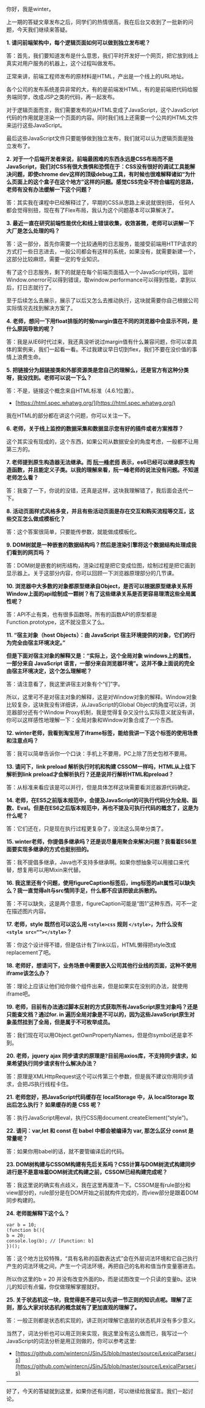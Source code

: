 你好，我是winter。

上一期的答疑文章发布之后，同学们的热情很高，我在后台又收到了一批新的问题，今天我们继续来答疑。

**1\. 请问前端架构中，每个逻辑页面如何可以做到独立发布呢？**

答：首先，我们要知道发布是什么意思，我们平时开发好一个网页，把它放到线上真实对用户服务的机器上，这个过程叫做发布。

正常来讲，前端工程师发布的原材料是HTML，产出是一个线上的URL地址。

各个公司的发布系统差异非常的大，有的是前端发HTML，有的是前端把代码给服务端同学，改成JSP之类的代码，再一起发布。

对于逻辑页面而言，我们需要发布的从HTML变成了JavaScript，这个JavaScript代码的作用就是渲染一个页面的内容。同时我们线上还需要一个公共的HTML文件来运行这些JavaScript。

最后这些JavaScript文件只要能够做到独立发布，我们就可以认为逻辑页面是独立发布了。

**2\. 对于一个后端开发者来说，前端最困难的东西永远是CSS布局而不是JavaScript，我们对CSS有很大畏惧和恐慌在于：CSS没有很好的调试工具能解决问题，即使chrome dev这样的顶级debug工具，有时候也很难解释诸如“为什么页面上的这个盒子在这个地方”这样的问题。感觉CSS完全不符合编程的思路，老师有没有办法缓解一下这个问题？**

答：其实我在课程中已经解释过了，早期的CSS从思路上来说就很别扭， 任何人都会觉得别扭，现在有了Flex布局，我认为这个问题基本可以算解决了。

**3\. 最近一直在研究前端性能优化和线上错误收集，收效甚微，老师可以讲解一下大厂是怎么处理的吗？**

答：这一部分，首先你需要一个比较通用的日志服务，能接受前端用HTTP请求的方式打一些日志进去，一般公司都会有这样的系统，如果没有，就需要新建一个，这部分比较麻烦，需要一定的专业知识。

有了这个日志服务，剩下的就是在每个前端页面插入一个JavaScript代码，监听Window.onerror可以得到错误，取window.performance可以得到性能，拿到以后，打日志就行了。

至于后续怎么去展示，展示了以后又怎么去推动执行，这块就需要你自己根据公司实际情况去找到解决方案了。

**4\. 老师，想问一下用float排版的时候margin值在不同的浏览器中会显示不同，是什么原因导致的呢？**

答：我是从IE6时代过来，我还真没听说过margin值有什么兼容问题，你可以拿具体的案例来，我们一起看一看。不过我建议早日切到flex，我们不要在没价值的事情上浪费生命。

**5\. 把链接分为超链接类和外部资源类是您自己的理解么，还是官方有这种分类呀，我没找到。老师可以说一下么？**

答：不是，链接这个概念来自HTML标准（4.6.1位置）。

- [https://html.spec.whatwg.org/](https://html.spec.whatwg.org/)

我在HTML的部分都在讲这个问题，你可以关注一下。

**6\. 老师，关于线上监控的数据采集和数据显示您有好的插件或者方案推荐？**

这个其实没有现成的，这个东西，如果公司从数据安全的角度考虑，一般都不让用第三方的。

**7\. 老师提到原生构造器无法继承。而 [阮一峰老师](http://es6.ruanyifeng.com/#docs/class-extends) 表示，es6已经可以继承原生构造函数，并且能定义子类。以我的理解来看，阮一峰老师的说法没有问题。不知道老师怎么看？**

答：我查了一下，你说的没错，还真是这样，这块我理解错了，我后面会迭代一下。

**8\. 活动页面样式风格多变，并且有些活动页面是存在交互和购买流程等交互，这些交互怎么做成模板化？**

答：这个答案很简单，只要能传参数，就能做成模板化。

**9\. DOM树就是一种嵌套的数据结构吗？然后是渲染引擎将这个数据结构处理成我们看到的网页吗 ？**

答：DOM树是嵌套的树形结构，渲染过程是把它变成位图，绘制过程是把它画到显示器上。关于这部分内容，你可以回顾一下浏览器原理部分的几节课。

**10\. 浏览器中大多数的对象都原型继承自Object，是否可以根据原型继承关系将Window上面的api绘制成一颗树？有了这些继承关系是否更容易理清这些全局属性呢？**

答：API不止有类，也有很多函数呀。所有的函数API的原型都是Function.prototype，这不就没意义了么。

**11\. “宿主对象（host Objects）：由 JavaScript 宿主环境提供的对象，它们的行为完全由宿主环境决定。”**

**但是下面对宿主对象的解释又是：“实际上，这个全局对象 windows上的属性，一部分来自 JavaScript 语言，一部分来自浏览器环境”。这并不像上面说的完全由宿主环境决定，这个怎么理解呢？**

答：请注意看了，我这里讲宿主对象有个“们”字。

所以，这里可不是对宿主对象的解释，这是对Window对象的解释。Window对象比较复杂，这块我没有详细讲，从JavaScript的Global Object的角度可以讲，浏览器部分还有个Window Proxy机制，我是觉得复杂又没什么实际意义就没有讲，你可以这样感性地理解一下：全局对象和Window对象合成了一个东西。

**12\. winter老师，我看到淘宝用了iframe标签，能给我讲一下这个标签的使用场景和注意点吗？**

答：我可以简单告诉你一个口诀：手机上不要用，PC上除了历史包袱不要用。

**13\. 请问下，link preload 解析执行时机和构建 CSSOM一样吗，HTML从上往下解析到link preload才会解析执行？还是说并行解析HTML和preload？**

答：从标准来看应该是可以并行，但是具体怎样这块需要看浏览器源代码确定。

**14\. 老师，在ES5之前版本规范中，会提及JavaScript的可执行代码分为全局、函数、Eval。但是在ES6之后版本规范中，再也不提及可执行代码的概念了，这是为什么呢？**

答：它们还在，只是现在执行过程更复杂了，没法这么简单分类了。

**15\. winter老师，你提倡多继承吗？还是说尽量用聚合来解决问题？我看着ES6里面要实现多继承的方式也挺别扭的。**

答：我不提倡多继承，Java也不支持多继承啊。如果你想抽象可以用接口来代替，想复用可以用Mixin来代替。

**16\. 我这里还有个问题，使用figureCaption标签后，img标签的alt属性可以缺失么？我一直觉得alt与src情同手足，什么都不应该把彼此拆散的。**

答：不可以缺失，这是两个意思，figureCaption可能是“图1”这种东西，可不一定在描述图片内容。

**17\. 老师，style 既然也可以这么用 `<style>css` 规则 `</style>`，为什么没有 `<style src=“”></style>`？**

答：你这个设计得不错，但是估计有了link以后，HTML懒得把style改成replacement了吧。

**18\. 老师好，想请问下，业务场景中需要嵌入公司其他行业线的页面，这种不使用iframe该怎么办？**

答：理论上应该让他们给你做个组件出来，但是如果实在没别的办法，就使用iframe吧。

**19\. 老师，目前有办法通过脚本反射的方式获取所有JavaScript原生对象吗？还是只能查文档？通过for. in 遍历全局对象是不可以的，因为这些JavaScript原生对象虽然挂到了全局，但是属于不可枚举成员。**

答：我们现在可以用Object.getOwnPropertyNames，但是你symbol还是拿不到。

**20\. 老师，jquery ajax 同步请求的原理是?目前用axios库，不支持同步请求，如果希望执行同步请求有什么解决办法？**

答：原理是XMLHttpRequest这个可以传第三个参数，但是我不建议你用同步请求，会把JS执行线程卡住。

**21\. 老师您好，把JavaScript代码缓存在 localStorage 中，从 localStorage 取出后怎么执行？ 如果缓存的是 CSS 呢？**

答：执行JavaScript用eval，执行CSS用document.createElement(“style”)。

**22\. 请问：var,let 和 const 在 babel 中都会被编译为 var, 那怎么区分 const 是常量呢？**

答：如果你用babel的话，就不要管编译后的代码。

**23\. DOM树构建与CSSOM构建有先后关系吗？CSS计算与DOM树流式构建同步进行是不是意味着DOM树流式构建之前，CSSOM已经构建完成呢？**

答：我这里说的确实有点歧义，我在这里再厘清一下。CSSOM是有rule部分和view部分的，rule部分是在DOM开始之前就构件完成的，而view部分是跟着DOM同步构建的。

**24\. 老师能解释下这个么？**

```
var b = 10;
(function b(){
b = 20;
console.log(b); // [Function: b]
})();

```

答：这个地方比较特殊，“具有名称的函数表达式”会在外层词法环境和它自己执行产生的词法环境之间，产生一个词法环境，再把自己的名称和值当作变量塞进去。

所以你这里的b = 20 并没有改变外面的b，而是试图改变一个只读的变量b。这块儿的知识有点偏，你仅做理解掌握就好。

**25\. 关于状态机这一块，我觉得是不是可以先讲一节正则的知识点呢。理解了正则，那么大家对状态机的概念就有了更加直观的理解了。**

答：一般正则都是状态机实现的，讲正则对理解它底层的状态机并没有多少意义。

当然了，词法分析也可以用正则来实现，我这里没有这么做而已，我写过一个JavaScript的词法分析是用正则做的，你可以参考这里:

- [https://github.com/wintercn/JSinJS/blob/master/source/LexicalParser.js](https://github.com/wintercn/JSinJS/blob/master/source/LexicalParser.js)

* * *

好了，今天的答疑就到这里，如果你还有问题，可以继续给我留言。我们一起讨论。